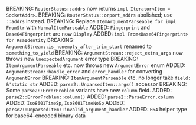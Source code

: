 BREAKING: `RouterStatus::addrs` now returns `impl Iterator<Item = SocketAddr>`.
BREAKING: `RouterStatus::orport_addrs` abolished; use `::addrs` instead.
BREAKING: Replace `ItemArgumentParseable for impl FromStr` with `NormalItemParseable`
ADDED: `Fingerprint` and `Base64Fingerprint` are now `Display`
ADDED: `impl From<Base64Fingerprint> for RsaIdentity`
BREAKING: `ArgumentStream::is_nonempty_after_trim_start` renamed to `something_to_yield`
BREAKING: `ArgumentStream::reject_extra_args` now throws new `UnexpectedArgument` error type
BREAKING: `ItemArgumentParseable` etc. now throws new `ArgumentError` enum
ADDED: `ArgumentStream::handle_error` and `error_handler` for converting `ArgumentError`
BREAKING: `ItemArgumentParseable` etc. no longer take `field: &'static str`
ADDED: `parse2::UnparsedItem::args()` accessor
BREAKING: Some `parse2::ErrorProblem` variants have new `column` field.
ADDED: `parse2::ErrorProblem::column()`
ADDED: `parse2::ParseError.column`
ADDED: `Iso8601TimeSp`, `Iso8601TimeNoSp`
ADDED: `parse2::UnparsedItem::invalid_argument_handler`
ADDED: `B64` helper type for base64-encoded binary data
